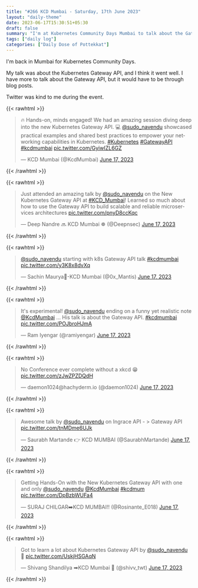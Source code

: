 ```yaml
---
title: "#266 KCD Mumbai - Saturday, 17th June 2023"
layout: "daily-theme"
date: 2023-06-17T15:30:51+05:30
draft: false
summary: "I'm at Kubernetes Community Days Mumbai to talk about the Gateway API."
tags: ["daily log"]
categories: ["Daily Dose of Pottekkat"]
---
```


I'm back in Mumbai for Kubernetes Community Days.

My talk was about the Kubernetes Gateway API, and I think it went well. I have more to talk about the Gateway API, but it would have to be through blog posts.

Twitter was kind to me during the event.

{{< rawhtml >}}
<blockquote class="twitter-tweet" data-theme="dark"><p lang="en" dir="ltr">🔥 Hands-on, minds engaged! We had an amazing session diving deep into the new Kubernetes Gateway API. 💻 <a href="https://twitter.com/sudo_navendu?ref_src=twsrc%5Etfw">@sudo_navendu</a> showcased practical examples and shared best practices to empower your networking capabilities in Kubernetes. <a href="https://twitter.com/hashtag/Kubernetes?src=hash&amp;ref_src=twsrc%5Etfw">#Kubernetes</a> <a href="https://twitter.com/hashtag/GatewayAPI?src=hash&amp;ref_src=twsrc%5Etfw">#GatewayAPI</a> <a href="https://twitter.com/hashtag/kcdmumbai?src=hash&amp;ref_src=twsrc%5Etfw">#kcdmumbai</a> <a href="https://t.co/GyiwIZL6GZ">pic.twitter.com/GyiwIZL6GZ</a></p>&mdash; KCD Mumbai (@KcdMumbai) <a href="https://twitter.com/KcdMumbai/status/1669958859635707904?ref_src=twsrc%5Etfw">June 17, 2023</a></blockquote> <script async src="https://platform.twitter.com/widgets.js" charset="utf-8"></script>
{{< /rawhtml >}}


{{< rawhtml >}}
<blockquote class="twitter-tweet" data-theme="dark"><p lang="en" dir="ltr">Just attended an amazing talk by <a href="https://twitter.com/sudo_navendu?ref_src=twsrc%5Etfw">@sudo_navendu</a> on the New Kubernetes Gateway API at <a href="https://twitter.com/hashtag/KCD_Mumbai?src=hash&amp;ref_src=twsrc%5Etfw">#KCD_Mumbai</a>! Learned so much about how to use the Gateway API to build scalable and reliable microservices architectures <a href="https://t.co/pnyD8ccKqc">pic.twitter.com/pnyD8ccKqc</a></p>&mdash; Deep Nandre 🔜 KCD Mumbai ☸️ (@Deepnsec) <a href="https://twitter.com/Deepnsec/status/1669961001255718913?ref_src=twsrc%5Etfw">June 17, 2023</a></blockquote> <script async src="https://platform.twitter.com/widgets.js" charset="utf-8"></script>
{{< /rawhtml >}}

{{< rawhtml >}}
<blockquote class="twitter-tweet" data-theme="dark"><p lang="en" dir="ltr"><a href="https://twitter.com/sudo_navendu?ref_src=twsrc%5Etfw">@sudo_navendu</a> starting with k8s Gateway API talk <a href="https://twitter.com/hashtag/kcdmumbai?src=hash&amp;ref_src=twsrc%5Etfw">#kcdmumbai</a> <a href="https://t.co/y3K8x8dvXq">pic.twitter.com/y3K8x8dvXq</a></p>&mdash; Sachin Maurya🐝-KCD Mumbai (@0x_Mantis) <a href="https://twitter.com/0x_Mantis/status/1669951333863129093?ref_src=twsrc%5Etfw">June 17, 2023</a></blockquote> <script async src="https://platform.twitter.com/widgets.js" charset="utf-8"></script>
{{< /rawhtml >}}

{{< rawhtml >}}
<blockquote class="twitter-tweet" data-theme="dark"><p lang="en" dir="ltr">It&#39;s experimental! <a href="https://twitter.com/sudo_navendu?ref_src=twsrc%5Etfw">@sudo_navendu</a> ending on a funny yet realistic note <a href="https://twitter.com/KcdMumbai?ref_src=twsrc%5Etfw">@KcdMumbai</a> ... His talk is about the Gateway API. <a href="https://twitter.com/hashtag/kcdmumbai?src=hash&amp;ref_src=twsrc%5Etfw">#kcdmumbai</a> <a href="https://t.co/POJbroHJmA">pic.twitter.com/POJbroHJmA</a></p>&mdash; Ram Iyengar (@ramiyengar) <a href="https://twitter.com/ramiyengar/status/1669955416716095489?ref_src=twsrc%5Etfw">June 17, 2023</a></blockquote> <script async src="https://platform.twitter.com/widgets.js" charset="utf-8"></script>
{{< /rawhtml >}}

{{< rawhtml >}}
<blockquote class="twitter-tweet" data-theme="dark"><p lang="en" dir="ltr">No Conference ever complete without a xkcd 😁 <a href="https://t.co/zJwZPZDQdH">pic.twitter.com/zJwZPZDQdH</a></p>&mdash; daemon1024@hachyderm.io (@daemon1024) <a href="https://twitter.com/daemon1024/status/1669968190926114816?ref_src=twsrc%5Etfw">June 17, 2023</a></blockquote> <script async src="https://platform.twitter.com/widgets.js" charset="utf-8"></script>
{{< /rawhtml >}}

{{< rawhtml >}}
<blockquote class="twitter-tweet" data-theme="dark"><p lang="en" dir="ltr">Awesome talk by <a href="https://twitter.com/sudo_navendu?ref_src=twsrc%5Etfw">@sudo_navendu</a> on Ingrace API - &gt; Gateway API <a href="https://t.co/tnMDme6UJk">pic.twitter.com/tnMDme6UJk</a></p>&mdash; Saurabh Martande 👉 KCD MUMBAI (@SaurabhMartande) <a href="https://twitter.com/SaurabhMartande/status/1669956890145734656?ref_src=twsrc%5Etfw">June 17, 2023</a></blockquote> <script async src="https://platform.twitter.com/widgets.js" charset="utf-8"></script>
{{< /rawhtml >}}

{{< rawhtml >}}
<blockquote class="twitter-tweet" data-theme="dark"><p lang="en" dir="ltr">Getting Hands-On with the New Kubernetes Gateway API with one and only <a href="https://twitter.com/sudo_navendu?ref_src=twsrc%5Etfw">@sudo_navendu</a> <a href="https://twitter.com/KcdMumbai?ref_src=twsrc%5Etfw">@KcdMumbai</a> <a href="https://twitter.com/hashtag/kcdmum?src=hash&amp;ref_src=twsrc%5Etfw">#kcdmum</a> <a href="https://t.co/DpBzbWUFa4">pic.twitter.com/DpBzbWUFa4</a></p>&mdash; SURAJ CHILGAR➡️KCD MUMBAI!! (@Rosinante_E018) <a href="https://twitter.com/Rosinante_E018/status/1669951407623905280?ref_src=twsrc%5Etfw">June 17, 2023</a></blockquote> <script async src="https://platform.twitter.com/widgets.js" charset="utf-8"></script>
{{< /rawhtml >}}

{{< rawhtml >}}
<blockquote class="twitter-tweet" data-theme="dark"><p lang="en" dir="ltr">Got to learn a lot about Kubernetes Gateway API by <a href="https://twitter.com/sudo_navendu?ref_src=twsrc%5Etfw">@sudo_navendu</a> 👀 <a href="https://t.co/UskjHSGAqN">pic.twitter.com/UskjHSGAqN</a></p>&mdash; Shivang Shandilya ➡KCD Mumbai 🚀 (@shivv_twt) <a href="https://twitter.com/shivv_twt/status/1669951308235968512?ref_src=twsrc%5Etfw">June 17, 2023</a></blockquote> <script async src="https://platform.twitter.com/widgets.js" charset="utf-8"></script>

{{< /rawhtml >}}
